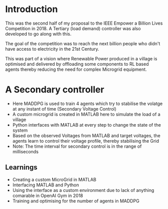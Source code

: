 # Introduction
This was the second half of my proposal to the IEEE Empower a Billion Lives Competition in 2018. A Tertiary (load demand) controller was also developed to go along with this.

The goal of the competition was to reach the next billion people who didn't have access to  electricity in the 21st Century.

This was part of a vision where Renewable Power produced in a village is optimised and delivered by offloading some components to RL based agents thereby reducing the need for complex Microgrid equipment.

# A Secondary controller
* Here MADDPG is used to train 4 agents which try to stabilise the volatge at any instant of time (Secondary Voltage Control)
* A custom microgrid is created in MATLAB here to simulate the load of a village
* Python interfaces with MATLAB at every step to change the state of the system
* Based on the observed Voltages from MATLAB and target voltages, the agents learn to control their voltage profile, thereby stabilising the Grid
* Note: The time interval for secondary control is in the range of milliseconds


## Learnings
* Creating a custom MicroGrid in MATLAB
* Interfacing MATLAB and Python
* Using the interface as a custom environment due to lack of anything comarable in OpenAI Gym in 2018
* Training and optimising for the number of agents in MADDPG
